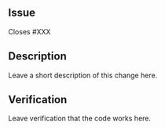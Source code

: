 ## Issue

Closes #XXX

## Description

Leave a short description of this change here.

## Verification

Leave verification that the code works here.
